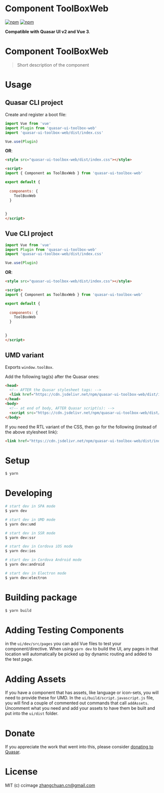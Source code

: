# Component ToolBoxWeb

[![npm](https://img.shields.io/npm/v/quasar-ui-toolbox-web.svg?label=quasar-ui-toolbox-web)](https://www.npmjs.com/package/quasar-ui-toolbox-web)
[![npm](https://img.shields.io/npm/dt/quasar-ui-toolbox-web.svg)](https://www.npmjs.com/package/quasar-ui-toolbox-web)

**Compatible with Quasar UI v2 and Vue 3**.


# Component ToolBoxWeb
> Short description of the component




# Usage

## Quasar CLI project

Create and register a boot file:

```js
import Vue from 'vue'
import Plugin from 'quasar-ui-toolbox-web'
import 'quasar-ui-toolbox-web/dist/index.css'

Vue.use(Plugin)
```

**OR**:

```html
<style src="quasar-ui-toolbox-web/dist/index.css"></style>

<script>
import { Component as ToolBoxWeb } from 'quasar-ui-toolbox-web'

export default {
  
  components: {
    ToolBoxWeb
  }
  
  
}
</script>
```

## Vue CLI project

```js
import Vue from 'vue'
import Plugin from 'quasar-ui-toolbox-web'
import 'quasar-ui-toolbox-web/dist/index.css'

Vue.use(Plugin)
```

**OR**:

```html
<style src="quasar-ui-toolbox-web/dist/index.css"></style>

<script>
import { Component as ToolBoxWeb } from 'quasar-ui-toolbox-web'

export default {
  
  components: {
    ToolBoxWeb
  }
  
  
}
</script>
```

## UMD variant

Exports `window.toolBox`.

Add the following tag(s) after the Quasar ones:

```html
<head>
  <!-- AFTER the Quasar stylesheet tags: -->
  <link href="https://cdn.jsdelivr.net/npm/quasar-ui-toolbox-web/dist/index.min.css" rel="stylesheet" type="text/css">
</head>
<body>
  <!-- at end of body, AFTER Quasar script(s): -->
  <script src="https://cdn.jsdelivr.net/npm/quasar-ui-toolbox-web/dist/index.umd.min.js"></script>
</body>
```
If you need the RTL variant of the CSS, then go for the following (instead of the above stylesheet link):
```html
<link href="https://cdn.jsdelivr.net/npm/quasar-ui-toolbox-web/dist/index.rtl.min.css" rel="stylesheet" type="text/css">
```

# Setup
```bash
$ yarn
```

# Developing
```bash
# start dev in SPA mode
$ yarn dev

# start dev in UMD mode
$ yarn dev:umd

# start dev in SSR mode
$ yarn dev:ssr

# start dev in Cordova iOS mode
$ yarn dev:ios

# start dev in Cordova Android mode
$ yarn dev:android

# start dev in Electron mode
$ yarn dev:electron
```

# Building package
```bash
$ yarn build
```

# Adding Testing Components
in the `ui/dev/src/pages` you can add Vue files to test your component/directive. When using `yarn dev` to build the UI, any pages in that location will automatically be picked up by dynamic routing and added to the test page.

# Adding Assets
If you have a component that has assets, like language or icon-sets, you will need to provide these for UMD. In the `ui/build/script.javascript.js` file, you will find a couple of commented out commands that call `addAssets`. Uncomment what you need and add your assets to have them be built and put into the `ui/dist` folder.

# Donate
If you appreciate the work that went into this, please consider [donating to Quasar](https://donate.quasar.dev).

# License
MIT (c) ccimage <zhangchuan.cn@gmail.com>
